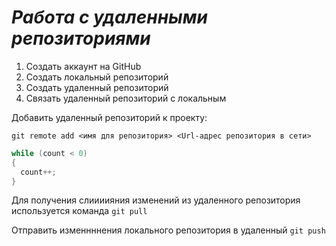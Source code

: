 # ***Работа с удаленными репозиториями***

1. Создать аккаунт на GitHub
2. Создать локальный репозиторий
3. Создать удаленный репозиторий
4. Связать удаленный репозиторий с локальным

Добавить удаленный репозиторий к проекту:
```
git remote add <имя для репозитория> <Url-адрес репозитория в сети>
```
```C#
while (count < 0)
{
  count++;
}
```

Для получения слиииияния изменений из удаленного репозитория используется команда `git pull`

Отправить изменнннения локального репозитория в удаленный `git push`